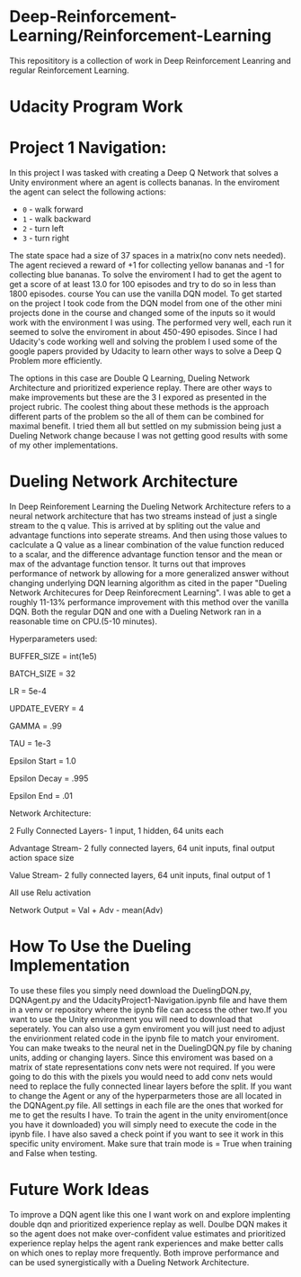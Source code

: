 # Deep-Reinforcement-Learning/Reinforcement-Learning

This reposititory is a collection of work in Deep Reinforcement Leanring and regular Reinforcement Learning. 


# Udacity Program Work



# Project 1 Navigation:

In this project I was tasked with creating a Deep Q Network that solves a Unity environment where an agent is collects bananas. In the enviroment the agent can select the following actions:
- `0` - walk forward 
- `1` - walk backward
- `2` - turn left
- `3` - turn right

The state space had a size of 37 spaces in a matrix(no conv nets needed). The agent recieved a reward of +1 for collecting yellow bananas and -1 for collecting blue bananas. To solve the enviroment I had to get the agent to get a score of at least 13.0 for 100 episodes and try to do so in less than 1800 episodes.  course You can use the vanilla DQN model. To get started on the project I took code from the DQN model from one of the other mini projects done in the course and changed some of the inputs so it would work with the environment I was using. The performed very well, each run it seemed to solve the enviroment in about 450-490 episodes. Since I had Udacity's code working well and solving the problem I used some of the google papers provided by Udacity to learn other ways to solve a Deep Q Problem more efficiently.

The options in this case are Double Q Learning, Dueling Network Architecture and prioritized experience replay. There are other ways to make improvements but these are the 3 I expored as presented in the project rubric. The coolest thing about these methods is the approach different parts of the problem so the all of them can be combined for maximal benefit. I tried them all but settled on my submission being just a Dueling Network change because I was not getting good results with some of my other implementations.  

# Dueling Network Architecture

In Deep Reinforement Learning the Dueling Network Architecture refers to a neural network architecture that has two streams instead of just a single stream to the q value. This is arrived at by spliting out the value and advantage functions into seperate streams. And then using those values to caclculate a Q value as a linear combination of the value function reduced to a scalar, and the difference advantage function tensor and the mean or max of the advantage function tensor. It turns out that improves performance of network by allowing for a more generalized answer without changing underlying DQN learning algorithm as cited in the paper "Dueling Network Architecures for Deep Reinforecment Learning". I was able to get a roughly 11-13% performance improvement with this method over the vanilla DQN. Both the regular DQN and one with a Dueling Network ran in a reasonable time on CPU.(5-10 minutes).

Hyperparameters used:

BUFFER_SIZE =  int(1e5)

BATCH_SIZE = 32

LR = 5e-4

UPDATE_EVERY = 4

GAMMA = .99

TAU = 1e-3

Epsilon Start = 1.0

Epsilon Decay = .995

Epsilon End = .01

Network Architecture:

2 Fully Connected Layers- 1 input, 1 hidden, 64 units each 

Advantage Stream- 2 fully connected layers, 64 unit inputs, final output action space size

Value Stream- 2 fully connected layers, 64 unit inputs, final output of 1

All use Relu activation

Network Output = Val + Adv - mean(Adv) 

# How To Use the Dueling Implementation
To use these files you simply need download the DuelingDQN.py, DQNAgent.py and the UdacityProject1-Navigation.ipynb file and have them in a venv or repository where the ipynb file can access the other two.If you want to use the Unity environment you will need to download that seperately. You can also use a gym enviroment you will just need to adjust the envirionment related code in the ipynb file to match your enviroment. You can make tweaks to the neural net in the  DuelingDQN.py file by chaning units, adding or changing layers. Since this enviroment was based on a matrix of state representations conv nets were not required. If you were going to do this with the pixels you would need to add conv nets would need to replace the fully connected linear layers before the split. If you want to change the Agent or any of the hyperparmeters those are all located in the DQNAgent.py file. All settings in each file are the ones that worked for me to get the results I have. To train the agent in the unity enviroment(once you have it downloaded) you will simply need to execute the code in the ipynb file.  I have also saved a check point if you want to see it work in this specific unity enviroment. Make sure that train mode is = True when training and False when testing.


# Future Work Ideas
To improve a DQN agent like this one I want work on and explore implenting double dqn and prioritized experience replay as well. Doulbe DQN makes it so the agent does not make over-confident value estimates and prioritized experience replay helps the agent rank experiences and make better calls on which ones to replay more frequently. Both improve performance and can be used synergistically with a Dueling Network Architecture.
